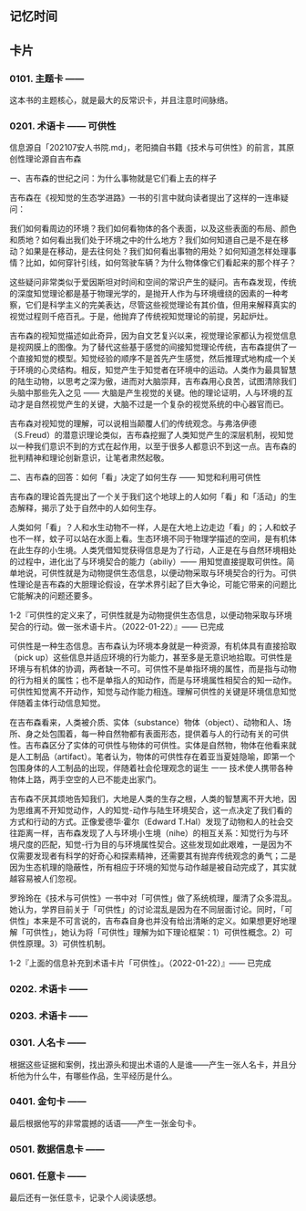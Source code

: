 ## 记忆时间

## 卡片

### 0101. 主题卡 ——

这本书的主题核心，就是最大的反常识卡，并且注意时间脉络。

### 0201. 术语卡 —— 可供性

信息源自「202107安人书院.md」，老阳摘自书籍《技术与可供性》的前言，其原创性理论源自吉布森

ー、吉布森的世纪之问：为什么事物就是它们看上去的样子

吉布森在《视知觉的生态学进路》一书的引言中就向读者提出了这样的一连串疑问：

我们如何看周边的环境？我们如何看物体的各个表面，以及这些表面的布局、颜色和质地？如何看出我们处于环境之中的什么地方？我们如何知道自己是不是在移动？如果是在移动，是去往何处？我们如何看出事物的用处？如何知道怎样处理事情？比如，如何穿针引线，如何驾驶车辆？为什么物体像它们看起来的那个样子？

这些疑问非常类似于爱因斯坦对时间和空间的常识产生的疑问。吉布森发现，传统的深度知觉理论都是基于物理光学的，是抛开人作为与环境缠绕的因素的一种考察，它们是科学主义的完美表达，尽管这些视觉理论有其价值，但用来解释真实的视觉过程则千疮百孔。于是，他抛弃了传统视知觉理论的前提，另起炉灶。

吉布森的视知觉描述如此奇异，因为自文艺复兴以来，视觉理论家都认为视觉信息是视网膜上的图像。为了替代这些基于感觉的间接知觉理论传统，吉布森提供了一个直接知觉的模型。知觉经验的顺序不是首先产生感觉，然后推理式地构成一个关于环境的心灵结构。相反，知觉产生于知觉者在环境中的运动。人类作为最具智慧的陆生动物，以思考之深为傲，进而对大脑崇拜，吉布森用心良苦，试图清除我们头脑中那些先入之见 —— 大脑是产生视觉的关键。他的理论证明，人与环境的互动才是自然视觉产生的关键，大脑不过是一个复杂的视觉系统的中心器官而已。

吉布森对视知觉的理解，可以说相当颠覆人们的传统观念。与弗洛伊德（S.Freud）的潜意识理论类似，吉布森挖掘了人类知觉产生的深层机制，视知觉以一种我们意识不到的方式在起作用，以至于很多人都意识不到这一点。吉布森的批判精神和理论创新意识，让笔者肃然起敬。

二、吉布森的回答：如何「看」决定了如何生存 —— 知觉和利用可供性

吉布森的理论首先提出了一个关于我们这个地球上的人如何「看」和「活动」的生态解释，揭示了处于自然中的人如何生存。

人类如何「看」？人和水生动物不一样，人是在大地上边走边「看」的；人和蚊子也不一样，蚊子可以站在水面上看。生态环境不同于物理学描述的空间，是有机体在此生存的小生境。人类凭借知觉获得信息是为了行动，人正是在与自然环境相处的过程中，进化出了与环境契合的能力（abiliy）—— 用知觉直接提取可供性。简单地说，可供性就是为动物提供生态信息，以便动物采取与环境契合的行为。可供性理论是吉布森的大胆理论假设，在学术界引起了巨大争论，可能它带来的问题比它能解决的问题还要多。

1-2『可供性的定义来了，可供性就是为动物提供生态信息，以便动物采取与环境契合的行动。做一张术语卡片。（2022-01-22）』—— 已完成

可供性是一种生态信息。吉布森认为环境本身就是一种资源，有机体具有直接拾取（pick up）这些信息并适应环境的行为能力，甚至多是无意识地拾取。可供性是环境与有机体的协调，两者缺一不可。可供性不是单指环境的属性，而是指与动物的行为相关的属性；也不是单指人的知动作，而是与环境属性相契合的知一动作。可供性知觉离不开动作，知觉与动作能力相连。理解可供性的关键是环境信息知觉伴随着主体行动信息知觉。

在吉布森看来，人类被介质、实体（substance）物体（object）、动物和人、场所、身之处包围着，每一种自然物都有表面形态，提供着与人的行动有关的可供性。吉布森区分了实体的可供性与物体的可供性。实体是自然物，物体在他看来就是人工制品（artifact）。笔者认为，物体的可供性存在着亚当夏娃隐喻，即第一个包围身体的人工制品的出现，伴随着社会伦理观念的诞生 一一 技术使人携带各种物体上路，两手空空的人已不能走出家门。

吉布森不厌其烦地告知我们，大地是人类的生存之根，人类的智慧离不开大地，因为思维离不开知觉动作，人的知觉-动作与陆生环境契合，这一点决定了我们看的方式和行动的方式。正像爱德华·霍尔（Edward T.Hal）发现了动物和人的社会交往距离一样，吉布森发现了人与环境小生境（nihe）的相互关系：知觉行为与环境尺度的匹配，知觉-行为目的与环境属性契合。这些发现如此艰难，一是因为不仅需要发现者有科学的好奇心和探素精神，还需要其有抛弃传统观念的勇气；二是因为生态机理的隐蔽性，所有相应于环境的知觉与动作越是被自动完成了，其实就越容易被人们忽视。

罗玲玲在《技术与可供性》一书中对「可供性」做了系统梳理，厘清了众多混乱。她认为，学界目前关于「可供性」的讨论混乱是因为在不同层面讨论。同时，「可供性」本来是不可言说的，吉布森自身也并没有给出清晰的定义。如果想更好地理解「可供性」，她认为将「可供性」理解为如下理论框架：1）可供性概念。2）可供性原理。3）可供性机制。

1-2『上面的信息补充到术语卡片「可供性」。（2022-01-22）』—— 已完成

### 0202. 术语卡 ——

### 0203. 术语卡 ——

### 0301. 人名卡 ——

根据这些证据和案例，找出源头和提出术语的人是谁——产生一张人名卡，并且分析他为什么牛，有哪些作品，生平经历是什么。

### 0401. 金句卡 ——

最后根据他写的非常震撼的话语——产生一张金句卡。

### 0501. 数据信息卡 ——

### 0601. 任意卡 ——

最后还有一张任意卡，记录个人阅读感想。

